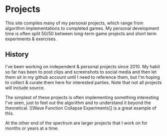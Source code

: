 # Projects

This site compiles many of my personal projects, which range from algorithm implementations to completed games.  My personal development time is often split 50/50 between long-term game projects and short term experiments & exercises.

## History

I've been working on independent & personal projects since 2010.  My habit so far has been to post clips and screenshots to social media and then let them sit in my github account until I need to reference them, but I'm hoping to collect & curate them here for interested parties.  Note that not all projects will include source.

The simplest of these projects is often implementing something interesting I've seen, just to feel out the algorithm and to understand it beyond the theoretical.  [[Wave Function Collapse Experiments]] is a great example of this.

At the other end of the spectrum are larger projects that I work on for months or years at a time.

